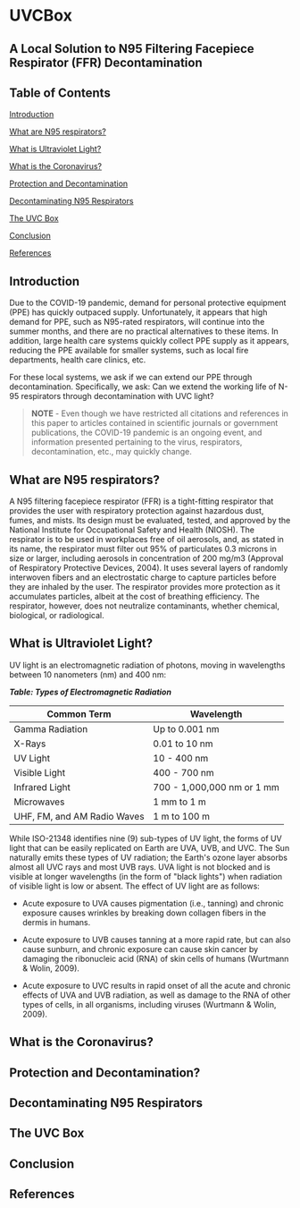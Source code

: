 # UVCBox
## A Local Solution to N95 Filtering Facepiece Respirator (FFR) Decontamination

## Table of Contents

[Introduction](#introduction)

[What are N95 respirators?](#what-are-n95-respirators)

[What is Ultraviolet Light?](#what-is-ultraviolet-light)

[What is the Coronavirus?](#what-is-the-coronavirus)

[Protection and Decontamination](#protection-and-decontamination)

[Decontaminating N95 Respirators](#decontaminating-n95-respirators)

[The UVC Box](#the-uvc-box)

[Conclusion](#conclusion)

[References](#references)

## Introduction

Due to the COVID-19 pandemic, demand for personal protective equipment (PPE) has quickly outpaced supply. Unfortunately, it appears that high demand for PPE, such as N95-rated respirators, will continue into the summer months, and there are no practical alternatives to these items. In addition, large health care systems quickly collect PPE supply as it appears, reducing the PPE available for smaller systems, such as local fire departments, health care clinics, etc.

For these local systems, we ask if we can extend our PPE through decontamination. Specifically, we ask: Can we extend the working life of N-95 respirators through decontamination with UVC light?

> **NOTE** - Even though we have restricted all citations and references in this paper to articles contained in scientific journals or government publications, the COVID-19 pandemic is an ongoing event, and information presented pertaining to the virus, respirators, decontamination, etc., may quickly change. 

## What are N95 respirators?

A N95 filtering facepiece respirator (FFR) is a tight-fitting respirator that provides the user with respiratory protection against hazardous dust, fumes, and mists. Its design must be evaluated, tested, and approved by the National Institute for Occupational Safety and Health (NIOSH). The respirator is to be used in workplaces free of oil aerosols, and, as stated in its name, the respirator must filter out 95% of particulates 0.3 microns in size or larger, including aerosols in concentration of 200 mg/m3 (Approval of Respiratory Protective Devices, 2004). It uses several layers of randomly interwoven fibers and an electrostatic charge to capture particles before they are inhaled by the user. The respirator provides more protection as it accumulates particles, albeit at the cost of breathing efficiency. The respirator, however, does not neutralize contaminants, whether chemical, biological, or radiological.

## What is Ultraviolet Light?

UV light is an electromagnetic radiation of photons, moving in wavelengths between 10 nanometers (nm) and 400 nm:

***Table: Types of Electromagnetic Radiation***

|Common Term	              |Wavelength                |
|---------------------------|--------------------------|
|Gamma Radiation            |Up to 0.001 nm            |
|X-Rays	                    |0.01 to 10 nm             |
|UV Light                   |10 - 400 nm               |
|Visible Light              |400 - 700 nm              |
|Infrared Light             |700 - 1,000,000 nm or 1 mm|
|Microwaves                 |1 mm to 1 m               |
|UHF, FM, and AM Radio Waves|1 m to 100 m              |

While ISO-21348 identifies nine (9) sub-types of UV light, the forms of UV light that can be easily replicated on Earth are UVA, UVB, and UVC. The Sun naturally emits these types of UV radiation; the Earth's ozone layer absorbs almost all UVC rays and most UVB rays. UVA light is not blocked and is visible at longer wavelengths (in the form of "black lights") when radiation of visible light is low or absent. The effect of UV light are as follows:

-	Acute exposure to UVA causes pigmentation (i.e., tanning) and chronic exposure causes wrinkles by breaking down collagen fibers in the dermis in humans.

-	Acute exposure to UVB causes tanning at a more rapid rate, but can also cause sunburn, and chronic exposure can cause skin cancer by damaging the ribonucleic acid (RNA) of skin cells of humans (Wurtmann & Wolin, 2009).

-	Acute exposure to UVC results in rapid onset of all the acute and chronic effects of UVA and UVB radiation, as well as damage to the RNA of other types of cells, in all organisms, including viruses (Wurtmann & Wolin, 2009).

## What is the Coronavirus?


## Protection and Decontamination?


## Decontaminating N95 Respirators


## The UVC Box


## Conclusion


## References
